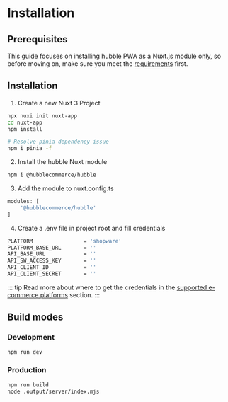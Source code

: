 # Installation

## Prerequisites
This guide focuses on installing hubble PWA as a Nuxt.js module only,
so before moving on, make sure you meet the [requirements](/pwa/what/requirements.html) first.

## Installation 

1. Create a new Nuxt 3 Project
```sh
npx nuxi init nuxt-app
cd nuxt-app
npm install

# Resolve pinia dependency issue 
npm i pinia -f
```

2. Install the hubble Nuxt module
```sh
npm i @hubblecommerce/hubble
```

3. Add the module to nuxt.config.ts
```js
modules: [
    '@hubblecommerce/hubble'
]
```

4. Create a .env file in project root and fill credentials
```sh
PLATFORM                = 'shopware'
PLATFORM_BASE_URL       = ''
API_BASE_URL            = ''
API_SW_ACCESS_KEY       = ''
API_CLIENT_ID           = ''
API_CLIENT_SECRET       = ''
```
::: tip
Read more about where to get the credentials in the [supported e-commerce platforms](/pwa/what/requirements.html#supported-e-commerce-platforms) section.
:::

## Build modes

### Development

```sh
npm run dev
```

### Production

```sh
npm run build
node .output/server/index.mjs
```
